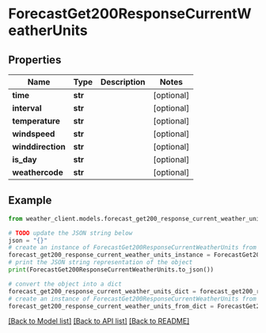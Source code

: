# ForecastGet200ResponseCurrentWeatherUnits


## Properties

Name | Type | Description | Notes
------------ | ------------- | ------------- | -------------
**time** | **str** |  | [optional] 
**interval** | **str** |  | [optional] 
**temperature** | **str** |  | [optional] 
**windspeed** | **str** |  | [optional] 
**winddirection** | **str** |  | [optional] 
**is_day** | **str** |  | [optional] 
**weathercode** | **str** |  | [optional] 

## Example

```python
from weather_client.models.forecast_get200_response_current_weather_units import ForecastGet200ResponseCurrentWeatherUnits

# TODO update the JSON string below
json = "{}"
# create an instance of ForecastGet200ResponseCurrentWeatherUnits from a JSON string
forecast_get200_response_current_weather_units_instance = ForecastGet200ResponseCurrentWeatherUnits.from_json(json)
# print the JSON string representation of the object
print(ForecastGet200ResponseCurrentWeatherUnits.to_json())

# convert the object into a dict
forecast_get200_response_current_weather_units_dict = forecast_get200_response_current_weather_units_instance.to_dict()
# create an instance of ForecastGet200ResponseCurrentWeatherUnits from a dict
forecast_get200_response_current_weather_units_from_dict = ForecastGet200ResponseCurrentWeatherUnits.from_dict(forecast_get200_response_current_weather_units_dict)
```
[[Back to Model list]](../README.md#documentation-for-models) [[Back to API list]](../README.md#documentation-for-api-endpoints) [[Back to README]](../README.md)


